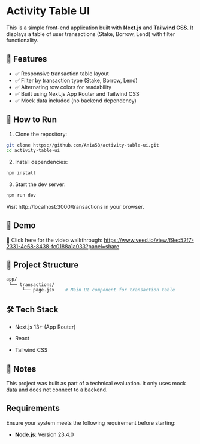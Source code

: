 # Activity Table UI

This is a simple front-end application built with **Next.js** and **Tailwind CSS**. It displays a table of user transactions (Stake, Borrow, Lend) with filter functionality.

## 🚀 Features

- ✅ Responsive transaction table layout
- ✅ Filter by transaction type (Stake, Borrow, Lend)
- ✅ Alternating row colors for readability
- ✅ Built using Next.js App Router and Tailwind CSS
- ✅ Mock data included (no backend dependency)

## 🧪 How to Run

1. Clone the repository:

```bash
git clone https://github.com/Ania58/activity-table-ui.git
cd activity-table-ui
```

2. Install dependencies:

```bash
npm install
```

3. Start the dev server:

```bash
npm run dev
```
Visit http://localhost:3000/transactions in your browser.

## 🧾 Demo
🎥 Click here for the video walkthrough: https://www.veed.io/view/f9ec52f7-2331-4e68-8438-fc0188a1a033?panel=share

## 📁 Project Structure

```bash
app/
 └── transactions/
      └── page.jsx    # Main UI component for transaction table
```

## 🛠 Tech Stack
* Next.js 13+ (App Router)

* React

* Tailwind CSS

## 📌 Notes
This project was built as part of a technical evaluation. It only uses mock data and does not connect to a backend.


## Requirements

Ensure your system meets the following requirement before starting:

- **Node.js**: Version 23.4.0



